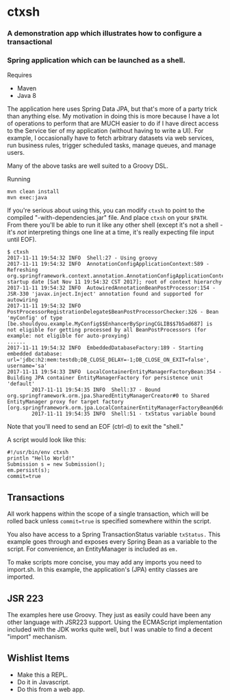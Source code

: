 # ctxsh
### A demonstration app which illustrates how to configure a transactional
### Spring application which can be launched as a shell.

Requires
* Maven
* Java 8

The application here uses Spring Data JPA, but that's more of a party trick
than anything else.  My motivation in doing this is more because I have
a lot of operations to perform that are MUCH easier to do if I have 
direct access to the Service tier of my application (without having
to write a UI). For example, I occasionally have to fetch arbitrary
datasets via web services, run business rules, trigger scheduled
tasks, manage queues, and manage users.

Many of the above tasks are well suited to a Groovy DSL.

Running
```
mvn clean install
mvn exec:java
```

If you're serious about using this, you can modify `ctxsh` to point to
the compiled "-with-dependencies.jar" file.  And place `ctxsh` on
your `$PATH`.  From there you'll be able to run it like any other
shell (except it's not a shell - it's *not* interpreting things one
line at a time, it's really expecting file input until EOF).

```
$ ctxsh
2017-11-11 19:54:32 INFO  Shell:27 - Using groovy
2017-11-11 19:54:32 INFO  AnnotationConfigApplicationContext:589 - Refreshing org.springframework.context.annotation.AnnotationConfigApplicationContext@4141d797: startup date [Sat Nov 11 19:54:32 CST 2017]; root of context hierarchy
2017-11-11 19:54:32 INFO  AutowiredAnnotationBeanPostProcessor:154 - JSR-330 'javax.inject.Inject' annotation found and supported for autowiring
2017-11-11 19:54:32 INFO  PostProcessorRegistrationDelegate$BeanPostProcessorChecker:326 - Bean 'myConfig' of type [be.shouldyou.example.MyConfig$$EnhancerBySpringCGLIB$$7b5ad687] is not eligible for getting processed by all BeanPostProcessors (for example: not eligible for auto-proxying)
......
2017-11-11 19:54:32 INFO  EmbeddedDatabaseFactory:189 - Starting embedded database: url='jdbc:h2:mem:testdb;DB_CLOSE_DELAY=-1;DB_CLOSE_ON_EXIT=false', username='sa'
2017-11-11 19:54:33 INFO  LocalContainerEntityManagerFactoryBean:354 - Building JPA container EntityManagerFactory for persistence unit 'default'
		2017-11-11 19:54:35 INFO  Shell:37 - Bound org.springframework.orm.jpa.SharedEntityManagerCreator#0 to Shared EntityManager proxy for target factory [org.springframework.orm.jpa.LocalContainerEntityManagerFactoryBean@6ddd71cc]
		2017-11-11 19:54:35 INFO  Shell:51 - txStatus variable bound
```
Note that you'll need to send an EOF (ctrl-d) to exit the "shell."

A script would look like this:

```
#!/usr/bin/env ctxsh
println "Hello World!"
Submission s = new Submission();
em.persist(s);
commit=true
```

## Transactions
All work happens within the scope of a single transaction, which will
be rolled back unless `commit=true` is specified somewhere
within the script.

You also have access to a Spring TransactionStatus variable `txStatus.`  This
example goes through and exposes every Spring Bean as a variable
to the script.  For convenience, an EntityManager is included as `em.`

To make scripts more concise, you may add any imports you need
to import.sh.  In this example, the application's (JPA) entity
classes are imported.

## JSR 223
The examples here use Groovy.  They just as easily could have been any
other language with JSR223 support.  Using the ECMAScript implementation
included with the JDK works quite well, but I was unable to find a
decent "import" mechanism.  

## Wishlist Items
* Make this a REPL.
* Do it in Javascript.
* Do this from a web app.

